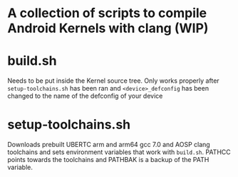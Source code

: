 # **A collection of scripts to compile Android Kernels with clang (WIP)**

# build.sh
Needs to be put inside the Kernel source tree. Only works properly after `setup-toolchains.sh` has been ran and ``<device>_defconfig`` has been changed to the name of the defconfig of your device

# setup-toolchains.sh

Downloads prebuilt UBERTC arm and arm64 gcc 7.0 and AOSP clang toolchains and sets environment variables that work with `build.sh`. PATHCC points towards the toolchains and PATHBAK is a backup of the PATH variable.
